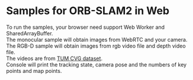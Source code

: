 # Samples for ORB-SLAM2 in Web

To run the samples, your browser need support Web Worker and SharedArrayBuffer.<br>
The monocular sample will obtain images from WebRTC and your camera.<br>
The RGB-D sample will obtain images from rgb video file and depth video file. <br>The videos are from [TUM CVG dataset](https://vision.in.tum.de/data/datasets/rgbd-dataset/download).<br>
Console will print the tracking state, camera pose and the numbers of key points and map points.
